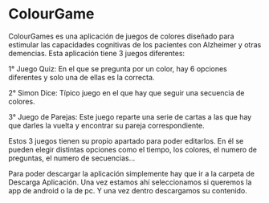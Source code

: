 # ColourGame
ColourGames es una aplicación de juegos de colores diseñado para estimular las capacidades cognitivas de los pacientes con Alzheimer y otras demencias. Esta aplicación tiene 3 juegos diferentes:

1° Juego Quiz: En el que se pregunta por un color, hay 6 opciones diferentes y solo una de ellas es la correcta.

2° Simon Dice: Típico juego en el que hay que seguir una secuencia de colores.

3° Juego de Parejas: Este juego reparte una serie de cartas a las que hay que darles la vuelta y encontrar su pareja correspondiente.

Estos 3 juegos tienen su propio apartado para poder editarlos. En él se pueden elegir distintas opciones como el tiempo, los colores, el numero de preguntas, el numero de secuencias...

Para poder descargar la aplicación simplemente hay que ir a la carpeta de Descarga Aplicación. Una vez estamos ahí seleccionamos si queremos la app de android o la de pc. Y una vez dentro descargamos su contenido.
